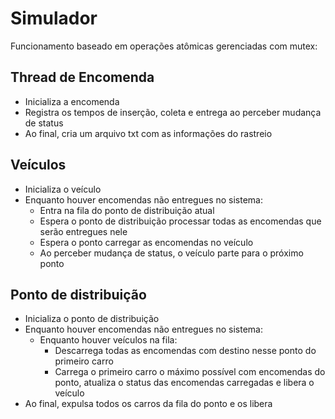 # Simulador

Funcionamento baseado em operações atômicas gerenciadas com mutex:

## Thread de Encomenda
* Inicializa a encomenda
* Registra os tempos de inserção, coleta e entrega ao perceber mudança de status
* Ao final, cria um arquivo txt com as informações do rastreio

## Veículos
* Inicializa o veículo
* Enquanto houver encomendas não entregues no sistema:
  * Entra na fila do ponto de distribuição atual
  * Espera o ponto de distribuição processar todas as encomendas que serão entregues nele
  * Espera o ponto carregar as encomendas no veículo
  * Ao perceber mudança de status, o veículo parte para o próximo ponto

## Ponto de distribuição
* Inicializa o ponto de distribuição
* Enquanto houver encomendas não entregues no sistema:
  * Enquanto houver veículos na fila:
    *  Descarrega todas as encomendas com destino nesse ponto do primeiro carro
    *  Carrega o primeiro carro o máximo possível com encomendas do ponto, atualiza o status das encomendas carregadas e libera o veículo
* Ao final, expulsa todos os carros da fila do ponto e os libera
